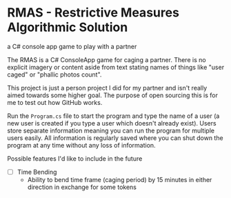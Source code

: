 # RMAS - Restrictive Measures Algorithmic Solution
a C# console app game to play with a partner

The RMAS is a C# ConsoleApp game for caging a partner. There is no explicit imagery or content aside from text stating names of things like "user caged" or "phallic photos count". 

This project is just a person project I did for my partner and isn't really aimed towards some higher goal. The purpose of open sourcing this is for me to test out how GitHub works.

Run the `Program.cs` file to start the program and type the name of a user (a new user is created if you type a user which doesn't already exist). Users store separate information meaning you can run the program for multiple users easily. All information is regularly saved where you can shut down the program at any time without any loss of information.

Possible features I'd like to include in the future
- [ ] Time Bending
    - Ability to bend time frame (caging period) by 15 minutes in either direction in exchange for some tokens
